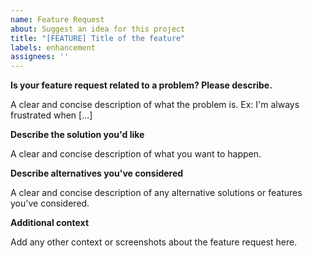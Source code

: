 ```yaml
---
name: Feature Request
about: Suggest an idea for this project
title: "[FEATURE] Title of the feature"
labels: enhancement
assignees: ''
---
```


**Is your feature request related to a problem? Please describe.**

A clear and concise description of what the problem is. Ex: I'm always frustrated when [...]

**Describe the solution you'd like**

A clear and concise description of what you want to happen.

**Describe alternatives you've considered**

A clear and concise description of any alternative solutions or features you've considered.

**Additional context**

Add any other context or screenshots about the feature request here.
